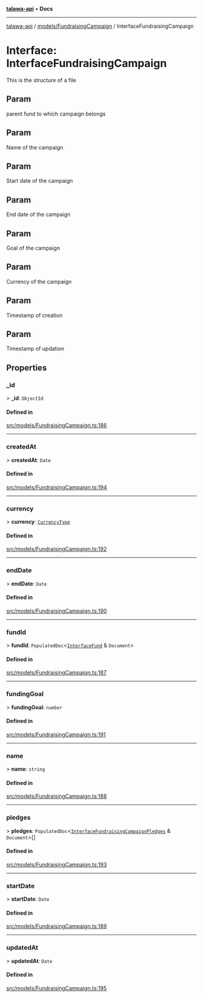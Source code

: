 [**talawa-api**](../../../README.md) • **Docs**

***

[talawa-api](../../../modules.md) / [models/FundraisingCampaign](../README.md) / InterfaceFundraisingCampaign

# Interface: InterfaceFundraisingCampaign

This is the structure of a file

## Param

parent fund to which campaign belongs

## Param

Name of the campaign

## Param

Start date of the campaign

## Param

End date of the campaign

## Param

Goal of the campaign

## Param

Currency of the campaign

## Param

Timestamp of creation

## Param

Timestamp of updation

## Properties

### \_id

\> **\_id**: `ObjectId`

#### Defined in

[src/models/FundraisingCampaign.ts:186](https://github.com/PalisadoesFoundation/talawa-api/blob/7fc9f13527dc6ead651f268e58527dcc279b95bc/src/models/FundraisingCampaign.ts#L186)

***

### createdAt

\> **createdAt**: `Date`

#### Defined in

[src/models/FundraisingCampaign.ts:194](https://github.com/PalisadoesFoundation/talawa-api/blob/7fc9f13527dc6ead651f268e58527dcc279b95bc/src/models/FundraisingCampaign.ts#L194)

***

### currency

\> **currency**: [`CurrencyType`](../enumerations/CurrencyType.md)

#### Defined in

[src/models/FundraisingCampaign.ts:192](https://github.com/PalisadoesFoundation/talawa-api/blob/7fc9f13527dc6ead651f268e58527dcc279b95bc/src/models/FundraisingCampaign.ts#L192)

***

### endDate

\> **endDate**: `Date`

#### Defined in

[src/models/FundraisingCampaign.ts:190](https://github.com/PalisadoesFoundation/talawa-api/blob/7fc9f13527dc6ead651f268e58527dcc279b95bc/src/models/FundraisingCampaign.ts#L190)

***

### fundId

\> **fundId**: `PopulatedDoc`\<[`InterfaceFund`](../../Fund/interfaces/InterfaceFund.md) & `Document`\>

#### Defined in

[src/models/FundraisingCampaign.ts:187](https://github.com/PalisadoesFoundation/talawa-api/blob/7fc9f13527dc6ead651f268e58527dcc279b95bc/src/models/FundraisingCampaign.ts#L187)

***

### fundingGoal

\> **fundingGoal**: `number`

#### Defined in

[src/models/FundraisingCampaign.ts:191](https://github.com/PalisadoesFoundation/talawa-api/blob/7fc9f13527dc6ead651f268e58527dcc279b95bc/src/models/FundraisingCampaign.ts#L191)

***

### name

\> **name**: `string`

#### Defined in

[src/models/FundraisingCampaign.ts:188](https://github.com/PalisadoesFoundation/talawa-api/blob/7fc9f13527dc6ead651f268e58527dcc279b95bc/src/models/FundraisingCampaign.ts#L188)

***

### pledges

\> **pledges**: `PopulatedDoc`\<[`InterfaceFundraisingCampaignPledges`](../../FundraisingCampaignPledge/interfaces/InterfaceFundraisingCampaignPledges.md) & `Document`\>[]

#### Defined in

[src/models/FundraisingCampaign.ts:193](https://github.com/PalisadoesFoundation/talawa-api/blob/7fc9f13527dc6ead651f268e58527dcc279b95bc/src/models/FundraisingCampaign.ts#L193)

***

### startDate

\> **startDate**: `Date`

#### Defined in

[src/models/FundraisingCampaign.ts:189](https://github.com/PalisadoesFoundation/talawa-api/blob/7fc9f13527dc6ead651f268e58527dcc279b95bc/src/models/FundraisingCampaign.ts#L189)

***

### updatedAt

\> **updatedAt**: `Date`

#### Defined in

[src/models/FundraisingCampaign.ts:195](https://github.com/PalisadoesFoundation/talawa-api/blob/7fc9f13527dc6ead651f268e58527dcc279b95bc/src/models/FundraisingCampaign.ts#L195)
